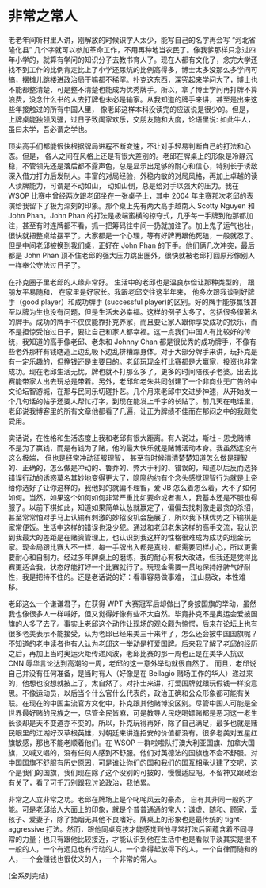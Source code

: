 # 非常之常人

老老年间听村里人讲，刚解放的时候识字人太少，能写自己的名字再会写 “河北省隆化县” 几个字就可以参加革命工作，不用再种地当农民了。像我爹那样只念过四年小学的，就算有学问的知识分子去教书育人了。现在人都有文化了，念完大学还找不到工作的比例肯定比上了小学还尿炕的比例高得多，博士太多没那么多学问可搞，摆摊儿跳楼进政治局干嘛都不稀罕。扑克这东西，深究起来学问大了，博士也不能都整清楚，可是整不清楚也能成为优秀牌手。所以，拿了博士学问再打牌不算浪费，没念什么书的人去打牌也未必是输家。从我知道的牌手来讲，甚至是出来这些年接触过的所有中国人里， 像老邱这样本科没读完的应该说是很少的。但是，上牌桌能独领风骚，过日子致阖家欢乐，交朋友随和大度，论语里说: 如此牛人，虽曰未学，吾必谓之学也。
 
顶尖高手们都能很快根据牌局进程不断变速，不让对手轻易判断自己的打法和心态。但是， 各人之间在风格上还是有很大差别的。老邱在牌桌上的形象是冷静沉稳，不管领先还是落后都不露声色，总是显示出足够的耐心和信心，特别长于诱敌深入借力打力后发制人。丰富的对局经验，外稳内敏的对局风格，再加上卓越的读人读牌能力，可谓是不动如山， 动如山倒，总是给对手以强大的压力。我在 WSOP 比赛中曾经两次跟老邱坐在一张桌子上，其中 2004 年主赛那次老邱的表演给我留下了极为深刻的印象。那个桌上先有两大高手越南人 Scotty Nguyen 和 John Phan。John Phan 的打法是极端蛮横的掠夺式，几乎每一手牌到他那都加注，甚至有时连牌都不看，抓一把筹码往中间一扔就加注了。加上鬼子运气也壮， 很快就把整桌给摆平了。大家都是一个心理，等有好牌再跟他死磕，一般就忍了。但是中间老邱被换到我们桌，正好在 John Phan 的下手。他们俩几次冲突，最后都是 John Phan 顶不住老邱的强大压力跳出圈外，很快就被老邱打回原形像别人一样奉公守法过日子了。
      
在扑克圈子里老邱的人缘非常好。 生活中的老邱也是温良恭俭让那种类型的， 跟朋友平易随和， 在家里是好家长。我跟老邱交往这半年来， 他多次跟我谈到好牌手（good player）和成功牌手 (successful player)的区别。好的牌手能够赢钱甚至以牌为生也没有问题，但是生活未必幸福。这样的例子太多了，包括很多很著名的牌手。成功的牌手不仅仅能靠扑克养家，而且要让家人跟你享受成功的快乐，而不是担惊受怕过日子，要让自己和家人都幸福。这一点我们中国人有比较好的传统，我知道的高手像老邱、老朱和 Johnny Chan 都是很优秀的成功牌手，不像有些老外那样有钱瞎造上边乱吸下边乱排糟蹋身体。对于大部分牌手来讲，玩扑克是有一定乐趣的，但挣钱还是主要目的。老邱玩现金打比赛都是大赢家，投资也非常成功。现在老邱生活无忧，牌也就不打那么多了，更多的时间陪孩子老婆。出去比赛能带家人出去玩总是带着。另外，老邱和老朱共同创建了一个非商业无广告的中文论坛智游城，在那与民同乐切磋扑艺。几个月来老邱中文进步神速，从开始发一个几句话的帖子还要人帮忙打字，到现在能发上千字的长贴了。前几天在电话里，老邱说我博客里的所有文章他都看了几遍，让正为牌绩不佳而在郁闷之中的我颇觉受用。
 
实话说，在性格和生活态度上我和老邱有很大距离。有人说过，斯杜 - 恩戈赌博不是为了赢钱，而是有钱为了赌，他的最大快乐就是赌博活动本身。我虽然远没有这么极端， 但也是经常冲动征服理智， 甚至有时候清清楚楚知道怎么做是理智的、正确的，怎么做是冲动的、鲁莽的、弊大于利的、错误的，知道以后反而选择错误行动的诱惑莫名其妙地变得更大了，隐隐约约有个念头感觉理智行为就是上帝给你选好了让你这样的，我他妈的就偏不理智，爱 JB 怎么着怎么着，大不了如何如何。当然，如果这个如何如何非常严重比如要命或者害人，我基本还是不服也得服了。以前下棋如此，知道如果简单认怂就赢定了，偏偏去找刺激走最贪的杀招，甚至常常怕对手马上认输有刺激的妙招没机会施展了，所以我下棋优势之下输棋是家常便饭。生活中这样的错误也没少犯。通过和老邱老朱这样的高手交流，我认识到我最大的差距是在赌资管理上，也认识到我这样的性格很难成为成功的现金玩家。现金局跟比赛大不一样，每一手牌出入都是真钱，都需要同样小心，所以更需要耐心和自制力。经过多年牌桌上的磨练，我的耐心有极大改进，但我还是觉得比赛更适合我，状态好能打好一个比赛就行了。玩现金需要一贯地保持好脾气好耐性，我是把持不住的。还是老话说的好：看事容易做事难， 江山易改，本性难移。
 
老邱这么一个谦谦君子，在获得 WPT 大赛冠军后却做出了身披国旗的举动，虽然我也像很多人一样喊好，但又觉得好像有些不大自然。毕竟扑克不是奥运会爱披国旗的人多了去了。事实上老邱这个动作让现场的观众颇为惊愕，后来在论坛上也有很多老美表示不能接受，认为老邱已经来美三十来年了，怎么还会披中国国旗呢？不知道的老中读者也有人认为老邱这一举动是打爱国牌。后来我了解了老邱的经历之后，再加上当时奥运火炬传递风波，老邱比赛的那一周也正是在美华人抗议 CNN 辱华言论达到高潮的一周，老邱的这一意外举动就很自然了。 而且，老邱说自己并没有任何准备，是当时有人（好像是在 Bellagio 赌场工作的华人）递过来的，他想也没想就披上了，太自然了。对扑士来讲，打爱国牌就跟玩假钱一样没意思。不像运动员，以后当个什么官什么代表的，政治正确和公众形象都可能有关联。在现在的中国主流官方文化中，扑克跟其他赌博没区别。尽管中国人可能是全世界最好赌的民族之一，尽管全民皆麻，可是教导人民吃喝嫖赌都是恶习这一老生长谈却是天不变道亦不变的。所以，扑克玩得再好，除了自己满足，最多也就是赌民眼里的江湖好汉草根英雄，对朝廷来讲连招安的价值都没有。很多老美对五星红旗敏感，那也不能老顺着他们。在 WSOP 一群啦啦队打澳大利亚国旗、加拿大国旗，又喊又唱的，没有任何人感到不舒服。他们对英德法的国旗也不会不舒服。对中国国旗不舒服有历史原因，可是谁让你们的国和我们的国互相承认建了交呢，这个是我们的国旗，我们现在除了这个没别的可披的，慢慢适应吧。不留神又跟政治有关了，看了可千万别跟我讨论政治，我怕累。
 
非常之人立非常之功。老邱在牌场上是个叱咤风云的豪杰， 自有其非同一般的才能。可是老邱给人大面上的印象，就是个普普通通的常人：谦虚、随和、顾家，爱孩子、爱妻子，除了抽烟无其他不良嗜好。牌桌上的形象也是最传统的 tight-aggressive 打法。然而，跟他同桌竞技才能感觉到他寻常打法后面蕴含着不同寻常的力量；也只有跟他比较接近，才能认识到他在生活中也是看似平淡其实是很不一般的人，一个有远见也有行动的人，一个拿得起放得下的人，一个自律而随和的人，一个会赚钱也很仗义的人，一个非常的常人。

(全系列完结)
